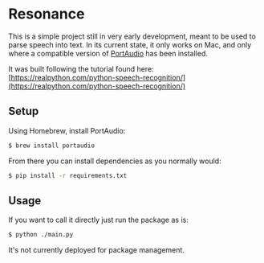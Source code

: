 # Resonance

This is a simple project still in very early development, meant to be used to parse speech into text.  In its current state, it only works on Mac, and only where a compatible version of [PortAudio](http://www.portaudio.com/) has been installed.

It was built following the tutorial found here: [https://realpython.com/python-speech-recognition/](https://realpython.com/python-speech-recognition/)

## Setup

Using Homebrew, install PortAudio:
```bash
$ brew install portaudio 
```

From there you can install dependencies as you normally would:
```bash
$ pip install -r requirements.txt
```

## Usage

If you want to call it directly just run the package as is:
```bash
$ python ./main.py
``` 

It's not currently deployed for package management.